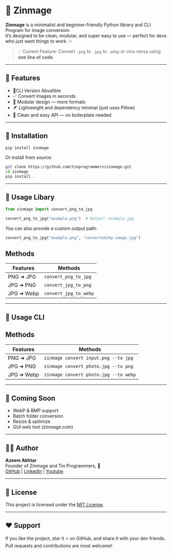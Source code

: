 # 📸 Zinmage

**Zinmage** is a minimalist and beginner-friendly Python library and CLI Program for image conversion.  
It’s designed to be clean, modular, and super easy to use — perfect for devs who just want things to work. ✨

> 💡 Current Feature: Convert `.png` to `.jpg` to `.webp` or vice versa using **one line of code**.

---

## 🚀 Features

- 🎯CLI Version Abvalible
- ✅ Convert images in seconds
- 🧩 Modular design — more formats
- 🪶 Lightweight and dependency minimal (just uses Pillow)
- 💬 Clean and easy API — no boilerplate needed

---

## 🔧 Installation

```bash
pip install zinmage

```

Or install from source:

```bash
git clone https://github.com/tinprogrammers/zinmage.git
cd zinmage
pip install .

```

---

## 🧠 Usage Libary

```python
from zinmage import convert_png_to_jpg

convert_png_to_jpg("example.png")  # Output: example.jpg

```

You can also provide a custom output path:

```python
convert_png_to_jpg("example.png", "converted/my-image.jpg")

```

## Methods

| Features   | Methods               |
| ---------- | --------------------- |
| PNG ➜ JPG  | `convert_png_to_jpg`  |
| JPG ➜ PNG  | `convert_jpg_to_png`  |
| JPG ➜ Webp | `convert_jpg_to_webp` |

---

## 🧠 Usage CLI

## Methods

| Features   | Methods                               |
| ---------- | ------------------------------------- |
| PNG ➜ JPG  | `zinmage convert input.png --to jpg`  |
| JPG ➜ PNG  | `zinmage convert photo.jpg --to png`  |
| JPG ➜ Webp | `zinmage convert photo.jpg --to webp` |

---


## 📌 Coming Soon

- WebP & BMP support
- Batch folder conversion
- Resize & optimize
- GUI web tool (zinmage.com)

---

## 🧑‍💻 Author

**Azeem Akhtar**  
Founder of Zinmage and Tin Programmers, 🚀  
[GitHub](https://github.com/tinprogrammers) | [LinkedIn](https://www.linkedin.com/in/azeemakhtarofficial/) | [Youtube](https://www.youtube.com/@TinProgrammerofficial)

---

## 📄 License

This project is licensed under the [MIT License](https://opensource.org/license/mit).

---

## ❤️ Support

If you like the project, star it ⭐ on GitHub, and share it with your dev friends.  
Pull requests and contributions are most welcome!
